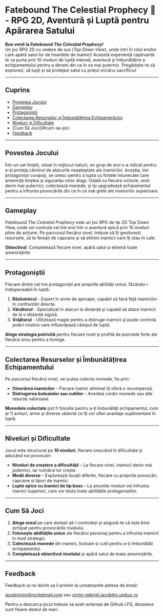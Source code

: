 # **Fatebound The Celestial Prophecy** 🌄 - RPG 2D, Aventură și Luptă pentru Apărarea Satului

**Bun venit la _Fatebound The Celestial Prophecy_!**  
Un joc RPG 2D cu vedere de sus (_Top Down View_), unde intri în rolul eroilor care apără satul lor de hoardele de inamici! Această experiență captivantă te va purta prin 10 niveluri de luptă intensă, aventură și îmbunătățire a echipamentului pentru a deveni din ce în ce mai puternic. Pregătește-te să explorezi, să lupți și să protejezi satul cu prețul oricărui sacrificiu!

---

## **Cuprins**

- [Povestea Jocului](#povestea-jocului)
- [Gameplay](#gameplay)
- [Protagoniștii](#protagonistii)
- [Colectarea Resurselor și Îmbunătățirea Echipamentului](#colectarea-resurselor-si-imbunatatirea-echipamentului)
- [Niveluri și Dificultate](#niveluri-si-dificultate)
- [Cum Să Joci](#cum-sa-joci
- [Feedback](#feedback)

---

## **Povestea Jocului**

Într-un sat liniștit, situat în mijlocul naturii, un grup de eroi s-a ridicat pentru a-și proteja căminul de atacurile neașteptate ale inamicilor. Aceștia, trei protagoniști curajoși, se unesc pentru a lupta cu forțele întunecate care amenință liniștea și siguranța celor dragi. Odată cu fiecare victorie, eroii devin mai puternici, colectează monede, și își upgradează echipamentul pentru a înfrunta provocările din ce în ce mai grele ale nivelurilor superioare.

---

## **Gameplay**

_Fatebound The Celestial Prophecy_ este un joc RPG de tip 2D Top Down View, unde vei controla cei trei eroi într-o aventură epică prin 10 niveluri pline de acțiune. Pe parcursul fiecărui nivel, trebuie să îți gestionezi resursele, să te ferești de capcane și să elimini inamicii care îți stau în cale.

**Obiectivul**: Completează fiecare nivel, apără satul și elimină toate amenințările.

---

## **Protagoniștii**

Fiecare dintre cei trei protagoniști are propriile abilități unice, făcându-i indispensabili în luptă:

1. **Războinicul** - Expert în arme de aproape, capabil să facă față inamicilor în confruntări directe.
2. **Vânătorul** - Specializat în atacuri la distanță și capabil să atace inamicii de la o distanță sigură.
3. **Vrăjitorul** - Utilizează magie pentru a distruge inamicii și poate controla puteri mistice care influențează câmpul de luptă.

**Alege strategia potrivită** pentru fiecare nivel și profită de punctele forte ale fiecărui erou pentru a învinge.

---

## **Colectarea Resurselor și Îmbunătățirea Echipamentului**

Pe parcursul fiecărui nivel, vei putea colecta monede, fie prin:

- **Omorârea inamicilor** – Fiecare inamic eliminat îți oferă o recompensă.
- **Distrugerea butoaielor sau cutiilor** – Acestea conțin monede sau alte resurse valoroase.

**Monedele colectate** pot fi folosite pentru a-ți îmbunătăți echipamentul, cum ar fi armuri, arme și diverse obiecte ce îți vor oferi avantaje suplimentare în luptă.

---

## **Niveluri și Dificultate**

Jocul este structurat pe **10 niveluri**, fiecare crescând în dificultate și aducând noi provocări:

- **Niveluri de creștere a dificultății** – La fiecare nivel, inamicii devin mai puternici, iar numărul lor crește.
- **Medii diverse** – Explorează locații diferite, fiecare cu propriile provocări, capcane și tipuri de inamici.
- **Lupte epice cu inamici de tip boss** – La anumite niveluri vei înfrunta inamici superiori, care vor testa toate abilitățile protagoniștilor.

---

## **Cum Să Joci**

1. **Alege eroul** pe care dorești să-l controlezi și asigură-te că este bine echipat pentru provocările nivelului.
2. **Folosește abilitățile unice** ale fiecărui personaj pentru a înfrunta inamicii în mod strategic.
3. **Colectează monede** din inamici, butoaie și cutii pentru a-ți îmbunătăți echipamentul.
4. **Completează obiectivul nivelului** și apără satul de toate amenințările.

---

## **Feedback**

Feedback-ul ne dorim sa il primim la urmatoarele adrese de email:

iacobvictor@rocketmail.com  sau  victor-gabriel.iacob@s.unibuc.ro

Pentru a descarca jocul trebuie sa aveti extensia de Github LFS, deoarece sunt fisiere destul de mari.

